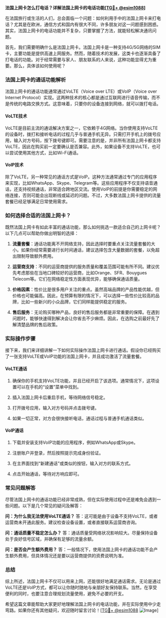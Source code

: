 **法国上网卡怎么打电话？详解法国上网卡的电话功能[[TG💪+ @esim1088](https://t.me/s/esim1088)]**

在法国旅行或生活的人们，总会面临一个问题：如何利用手中的法国上网卡来打电话？尤其是在欧洲，通信方式和国内有很大不同，许多朋友对这一问题感到困惑。其实，法国上网卡的电话功能并不复杂，只要掌握了方法，就能轻松解决通讯问题。

首先，我们需要明确什么是法国上网卡。法国上网卡是一种支持4G/5G网络的SIM卡，主要功能是提供高速上网服务。然而，随着技术的发展，这类卡也逐渐具备了打电话的功能。对于经常需要与家人、朋友联系的人来说，这种功能显得尤为重要。那么，具体该如何使用呢？

### 法国上网卡的通话功能解析

法国上网卡的通话功能通常通过VoLTE（Voice over LTE）或VoIP（Voice over Internet Protocol）实现。这两种技术的核心都是通过互联网进行语音传输，而不是传统的电路交换方式。这意味着，只要你的设备连接到网络，就可以拨打电话。

#### VoLTE技术

VoLTE是目前主流的通话解决方案之一，它依赖于4G网络。当你使用支持VoLTE的设备时，拨打和接听电话的过程几乎与普通手机无异。只需打开手机上的拨号应用，输入对方号码，按下拨号键即可。需要注意的是，并非所有法国上网卡都支持VoLTE，因此在购买前一定要确认是否兼容。此外，如果设备不支持VoLTE，也可以尝试使用其他方式，比如Wi-Fi通话。

#### VoIP技术

除了VoLTE，另一种常见的通话方式是VoIP。这种方法通常通过专门的应用程序来实现，比如WhatsApp、Skype、Telegram等。这些应用程序不仅支持语音通话，还支持视频通话，非常适合跨地区交流。使用VoIP的前提是你需要稳定的网络连接，否则可能会出现断线或延迟的问题。不过，大多数法国上网卡提供的流量套餐已经足够满足日常使用需求。

### 如何选择合适的法国上网卡？

既然法国上网卡有如此丰富的通话功能，那么如何挑选一款适合自己的上网卡呢？以下几点可以帮助你做出明智的选择：

1. **流量套餐**：通话功能离不开网络支持，因此选择时要重点关注流量套餐的大小。如果你经常需要进行长时间通话，建议选择包含大量数据的套餐，以免超出限制导致额外费用。

2. **运营商支持**：不同的运营商提供的服务质量和覆盖范围可能有所不同。建议优先考虑那些在当地口碑较好的运营商，比如Orange、SFR、Bouygues Telecom等。它们在网络稳定性方面表现优异，能够确保通话质量。

3. **价格因素**：性价比是很多用户关注的重点。虽然高端品牌的产品性能优越，但价格也可能偏高。因此，在预算有限的情况下，可以选择一些性价比较高的品牌，比如一些新兴的小众品牌，它们同样能提供稳定的服务。

4. **售后服务**：无论购买哪种产品，良好的售后服务都是非常重要的保障。在遇到问题时，能够快速得到解决会让你省去不少麻烦。因此，在选购之前最好先了解清楚品牌的售后政策。

### 实际操作步骤

接下来，我们来详细讲解一下如何实际操作法国上网卡进行通话。假设你已经购买了一张支持VoLTE或VoIP功能的法国上网卡，并且成功激活了流量套餐。

#### VoLTE通话

1. 确保你的手机支持VoLTE功能，并且已经开启了该选项。通常情况下，这项设置可以在手机的“设置”菜单中找到。
   
2. 插入法国上网卡后重启手机，等待网络信号稳定。

3. 打开拨号应用，输入对方号码并点击拨号键。

4. 如果一切正常，对方会很快接听电话，通话过程与普通手机通话类似。

#### VoIP通话

1. 下载并安装支持VoIP功能的应用程序，例如WhatsApp或Skype。

2. 注册账户并登录，然后按照提示完成身份验证。

3. 在主界面找到“新建通话”或类似的按钮，输入对方的联系方式。

4. 点击开始通话，等待对方响应即可。

### 常见问题解答

尽管法国上网卡的通话功能已经非常成熟，但在实际使用过程中还是难免会遇到一些问题。以下是几个常见的疑问及解答：

**问：为什么我无法使用VoLTE通话？**
答：这可能是由于设备不支持VoLTE，或者运营商未开通此服务。建议检查设备设置，或者直接联系运营商咨询。

**问：通话质量不稳定怎么办？**
答：通话质量受网络状况影响较大。尽量保持设备处于良好信号区域，并确保有足够的流量余额。

**问：是否会产生额外费用？**
答：一般情况下，使用法国上网卡的通话功能不会产生额外费用，但具体情况还是要以运营商提供的资费说明为准。

### 总结

综上所述，法国上网卡不仅可以用来上网，还能很好地满足通话需求。无论是通过VoLTE还是VoIP方式，都可以让你随时随地与亲朋好友保持联系。当然，在享受便利的同时，也要注意合理规划流量使用，避免不必要的开支。

希望这篇文章能帮助大家更好地理解法国上网卡的电话功能，并在实际使用中少走弯路。如果你还有其他疑问，欢迎随时留言讨论！[[TG💪+ @esim1088](https://t.me/s/esim1088) ![Image](https://i.postimg.cc/4NQfJmqS/Snipaste-2025-05-13-00-14-12.png)]